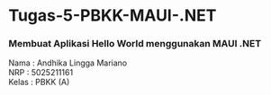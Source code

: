 # Tugas-5-PBKK-MAUI-.NET

### Membuat Aplikasi Hello World menggunakan MAUI .NET
Nama  : Andhika Lingga Mariano <br/>
NRP   : 5025211161 <br/>
Kelas : PBKK (A)
